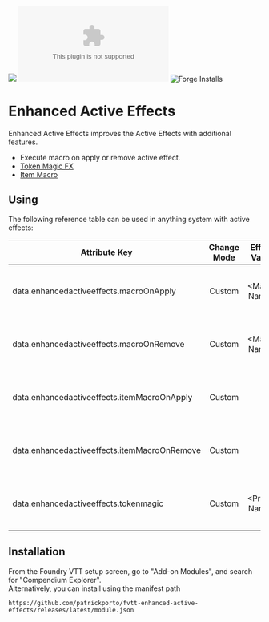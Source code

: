 ![](https://img.shields.io/badge/Foundry-v0.8.6-informational)
![Latest Release Download Count](https://img.shields.io/github/downloads/patrickporto/fvtt-enhanced-active-effects/latest/module.zip)
![Forge Installs](https://img.shields.io/badge/dynamic/json?label=Forge%20Installs&query=package.installs&suffix=%25&url=https%3A%2F%2Fforge-vtt.com%2Fapi%2Fbazaar%2Fpackage%2Fenhancedactiveeffects&colorB=4aa94a)

# Enhanced Active Effects

Enhanced Active Effects improves the Active Effects with additional features.

* Execute macro on apply or remove active effect.
* [Token Magic FX](https://github.com/Feu-Secret/Tokenmagic)
* [Item Macro](https://github.com/Kekilla0/Item-Macro)

## Using
The following reference table can be used in anything system with active effects:

|Attribute Key|Change Mode|Effect Value|Description|
|----|:----:|:----:|----|
|data.enhancedactiveeffects.macroOnApply|Custom|\<Macro Name>|Execute a macro on apply active effect
|data.enhancedactiveeffects.macroOnRemove|Custom|\<Macro Name>|Execute a macro on remove active effect
|data.enhancedactiveeffects.itemMacroOnApply|Custom|-|Execute a item macro on apply active effect
|data.enhancedactiveeffects.itemMacroOnRemove|Custom|-|Execute a item macro on remove active effect
|data.enhancedactiveeffects.tokenmagic|Custom|\<Preset Name>|Apply Token Magic special effect 



## Installation

From the Foundry VTT setup screen, go to "Add-on Modules", and search for "Compendium Explorer".  
Alternatively, you can install using the manifest path

```
https://github.com/patrickporto/fvtt-enhanced-active-effects/releases/latest/module.json
```
